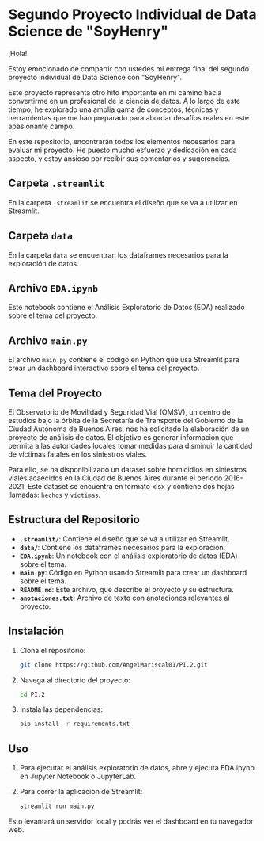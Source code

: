 # Segundo Proyecto Individual de Data Science de "SoyHenry"

¡Hola!

Estoy emocionado de compartir con ustedes mi entrega final del segundo proyecto individual de Data Science con "SoyHenry".

Este proyecto representa otro hito importante en mi camino hacia convertirme en un profesional de la ciencia de datos. A lo largo de este tiempo, he explorado una amplia gama de conceptos, técnicas y herramientas que me han preparado para abordar desafíos reales en este apasionante campo.

En este repositorio, encontrarán todos los elementos necesarios para evaluar mi proyecto. He puesto mucho esfuerzo y dedicación en cada aspecto, y estoy ansioso por recibir sus comentarios y sugerencias.

## Carpeta `.streamlit`

En la carpeta `.streamlit` se encuentra el diseño que se va a utilizar en Streamlit.

## Carpeta `data`

En la carpeta `data` se encuentran los dataframes necesarios para la exploración de datos.

## Archivo `EDA.ipynb`

Este notebook contiene el Análisis Exploratorio de Datos (EDA) realizado sobre el tema del proyecto.

## Archivo `main.py`

El archivo `main.py` contiene el código en Python que usa Streamlit para crear un dashboard interactivo sobre el tema del proyecto.

## Tema del Proyecto

El Observatorio de Movilidad y Seguridad Vial (OMSV), un centro de estudios bajo la órbita de la Secretaría de Transporte del Gobierno de la Ciudad Autónoma de Buenos Aires, nos ha solicitado la elaboración de un proyecto de análisis de datos. El objetivo es generar información que permita a las autoridades locales tomar medidas para disminuir la cantidad de víctimas fatales en los siniestros viales.

Para ello, se ha disponibilizado un dataset sobre homicidios en siniestros viales acaecidos en la Ciudad de Buenos Aires durante el periodo 2016-2021. Este dataset se encuentra en formato xlsx y contiene dos hojas llamadas: `hechos` y `víctimas`.

## Estructura del Repositorio

- **`.streamlit/`**: Contiene el diseño que se va a utilizar en Streamlit.
- **`data/`**: Contiene los dataframes necesarios para la exploración.
- **`EDA.ipynb`**: Un notebook con el análisis exploratorio de datos (EDA) sobre el tema.
- **`main.py`**: Código en Python usando Streamlit para crear un dashboard sobre el tema.
- **`README.md`**: Este archivo, que describe el proyecto y su estructura.
- **`anotaciones.txt`**: Archivo de texto con anotaciones relevantes al proyecto.

## Instalación

1. Clona el repositorio:
   ```sh
   git clone https://github.com/AngelMariscal01/PI.2.git

2. Navega al directorio del proyecto:
   ```sh
   cd PI.2

3. Instala las dependencias:
   ```sh
   pip install -r requirements.txt

## Uso

1. Para ejecutar el análisis exploratorio de datos, abre y ejecuta EDA.ipynb en Jupyter Notebook o JupyterLab.

2. Para correr la aplicación de Streamlit:
   ```sh
   streamlit run main.py
Esto levantará un servidor local y podrás ver el dashboard en tu navegador web.

